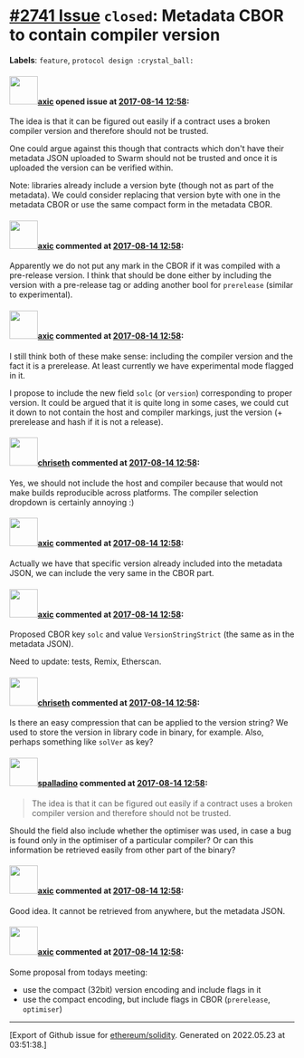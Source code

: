 # [\#2741 Issue](https://github.com/ethereum/solidity/issues/2741) `closed`: Metadata CBOR to contain compiler version
**Labels**: `feature`, `protocol design :crystal_ball:`


#### <img src="https://avatars.githubusercontent.com/u/20340?v=4" width="50">[axic](https://github.com/axic) opened issue at [2017-08-14 12:58](https://github.com/ethereum/solidity/issues/2741):

The idea is that it can be figured out easily if a contract uses a broken compiler version and therefore should not be trusted.

One could argue against this though that contracts which don't have their metadata JSON uploaded to Swarm should not be trusted and once it is uploaded the version can be verified within.

Note: libraries already include a version byte (though not as part of the metadata). We could consider replacing that version byte with one in the metadata CBOR or use the same compact form in the metadata CBOR.

#### <img src="https://avatars.githubusercontent.com/u/20340?v=4" width="50">[axic](https://github.com/axic) commented at [2017-08-14 12:58](https://github.com/ethereum/solidity/issues/2741#issuecomment-325380375):

Apparently we do not put any mark in the CBOR if it was compiled with a pre-release version. I think that should be done either by including the version with a pre-release tag or adding another bool for `prerelease` (similar to experimental).

#### <img src="https://avatars.githubusercontent.com/u/20340?v=4" width="50">[axic](https://github.com/axic) commented at [2017-08-14 12:58](https://github.com/ethereum/solidity/issues/2741#issuecomment-381985178):

I still think both of these make sense: including the compiler version and the fact it is a prerelease. At least currently we have experimental mode flagged in it.

I propose to include the new field `solc` (or `version`) corresponding to proper version. It could be argued that it is quite long in some cases, we could cut it down to not contain the host and compiler markings, just the version (+ prerelease and hash if it is not a release).

#### <img src="https://avatars.githubusercontent.com/u/9073706?v=4" width="50">[chriseth](https://github.com/chriseth) commented at [2017-08-14 12:58](https://github.com/ethereum/solidity/issues/2741#issuecomment-381997951):

Yes, we should not include the host and compiler because that would not make builds reproducible across platforms. The compiler selection dropdown is certainly annoying :)

#### <img src="https://avatars.githubusercontent.com/u/20340?v=4" width="50">[axic](https://github.com/axic) commented at [2017-08-14 12:58](https://github.com/ethereum/solidity/issues/2741#issuecomment-381998852):

Actually we have that specific version already included into the metadata JSON, we can include the very same in the CBOR part.

#### <img src="https://avatars.githubusercontent.com/u/20340?v=4" width="50">[axic](https://github.com/axic) commented at [2017-08-14 12:58](https://github.com/ethereum/solidity/issues/2741#issuecomment-382576394):

Proposed CBOR key `solc` and value `VersionStringStrict` (the same as in the metadata JSON).

Need to update: tests, Remix, Etherscan.

#### <img src="https://avatars.githubusercontent.com/u/9073706?v=4" width="50">[chriseth](https://github.com/chriseth) commented at [2017-08-14 12:58](https://github.com/ethereum/solidity/issues/2741#issuecomment-383000427):

Is there an easy compression that can be applied to the version string? We used to store the version in library code in binary, for example. Also, perhaps something like `solVer` as key?

#### <img src="https://avatars.githubusercontent.com/u/429604?u=dd43871a99d6aa774aecd4cfc9a8bf33a5669a1b&v=4" width="50">[spalladino](https://github.com/spalladino) commented at [2017-08-14 12:58](https://github.com/ethereum/solidity/issues/2741#issuecomment-409579759):

> The idea is that it can be figured out easily if a contract uses a broken compiler version and therefore should not be trusted.

Should the field also include whether the optimiser was used, in case a bug is found only in the optimiser of a particular compiler? Or can this information be retrieved easily from other part of the binary?

#### <img src="https://avatars.githubusercontent.com/u/20340?v=4" width="50">[axic](https://github.com/axic) commented at [2017-08-14 12:58](https://github.com/ethereum/solidity/issues/2741#issuecomment-409608135):

Good idea. It cannot be retrieved from anywhere, but the metadata JSON.

#### <img src="https://avatars.githubusercontent.com/u/20340?v=4" width="50">[axic](https://github.com/axic) commented at [2017-08-14 12:58](https://github.com/ethereum/solidity/issues/2741#issuecomment-409608401):

Some proposal from todays meeting:
- use the compact (32bit) version encoding and include flags in it
- use the compact encoding, but include flags in CBOR (`prerelease`, `optimiser`)


-------------------------------------------------------------------------------



[Export of Github issue for [ethereum/solidity](https://github.com/ethereum/solidity). Generated on 2022.05.23 at 03:51:38.]
